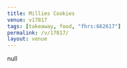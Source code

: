 ```yaml
---
title: Millies Cookies
venue: v17817
tags: [takeaway, food, "fhrs:662617"]
permalink: /v/17817/
layout: venue
---
```

null
